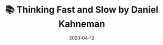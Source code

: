 ---
title: "📚 Thinking Fast and Slow by Daniel Kahneman"
slug: thinking-fast-and-slow
date: 2020-04-12
tags:
    - Books
    - Psychology
    - Economics
---